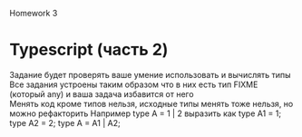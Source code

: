 Homework 3  

# Typescript (часть 2)

Задание будет проверять ваше умение использовать и вычислять типы  
Все задания устроены таким образом что в них есть тип FIXME (который any) и ваша задача избавится от него  
Менять код кроме типов нельзя, исходные типы менять тоже нельзя, но можно рефакторить Например type A = 1 | 2 выразить как type A1 = 1; type A2 = 2; type A = A1 | A2;
